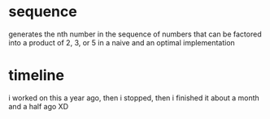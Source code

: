 # sequence
generates the nth number in the sequence of numbers that can be factored into a product of 2, 3, or 5 in a naive and an optimal implementation

# timeline
i worked on this a year ago, then i stopped, then i finished it about a month and a half ago XD
